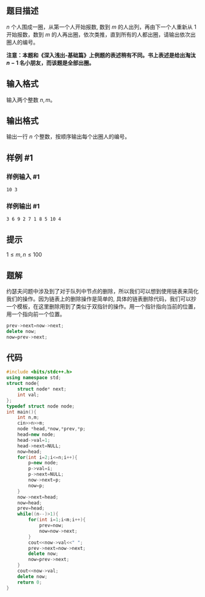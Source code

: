 
## 题目描述

$n$ 个人围成一圈，从第一个人开始报数, 数到 $m$ 的人出列，再由下一个人重新从 $1$ 开始报数，数到 $m$ 的人再出圈，依次类推，直到所有的人都出圈，请输出依次出圈人的编号。

**注意：本题和《深入浅出-基础篇》上例题的表述稍有不同。书上表述是给出淘汰 $n-1$ 名小朋友，而该题是全部出圈。**

## 输入格式

输入两个整数 $n,m$。

## 输出格式

输出一行 $n$ 个整数，按顺序输出每个出圈人的编号。

## 样例 #1

### 样例输入 #1

```
10 3
```

### 样例输出 #1

```
3 6 9 2 7 1 8 5 10 4
```

## 提示

$1 \le m, n \le 100$


## 题解
约瑟夫问题中涉及到了对于队列中节点的删除，所以我们可以想到使用链表来简化我们的操作。因为链表上的删除操作是简单的, 具体的链表删除代码，我们可以抄一个模板，在这里删除用到了类似于双指针的操作。用一个指针指向当前的位置，用一个指向前一个位置。
```cpp
prev->next=now->next;
delete now;
now=prev->next;
```

## 代码
```cpp
#include <bits/stdc++.h>
using namespace std;
struct node{
	struct node* next;
	int val;
};
typedef struct node node;
int main(){
	int n,m;
	cin>>n>>m;
	node *head,*now,*prev,*p;
	head=new node;
	head->val=1;
	head->next=NULL;
	now=head; 
	for(int i=2;i<=n;i++){
		p=new node;
		p->val=i;
		p->next=NULL;
		now->next=p;
		now=p;
	}
	now->next=head;
	now=head;
	prev=head;
	while((n--)>1){
		for(int i=1;i<m;i++){
			prev=now;
			now=now->next;
		}
		cout<<now->val<<" ";
		prev->next=now->next;
		delete now;
		now=prev->next;
	}
	cout<<now->val;
	delete now;
	return 0;
}
```